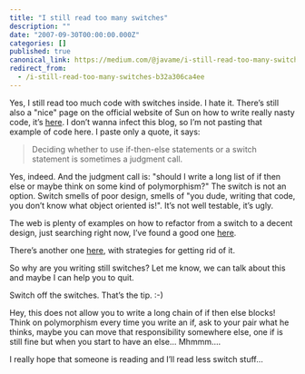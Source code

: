 ```yaml
---
title: "I still read too many switches"
description: ""
date: "2007-09-30T00:00:00.000Z"
categories: []
published: true
canonical_link: https://medium.com/@javame/i-still-read-too-many-switches-b32a306ca4ee
redirect_from:
  - /i-still-read-too-many-switches-b32a306ca4ee
---
```


Yes, I still read too much code with switches inside. I hate it. There’s still also a "nice" page on the official website of Sun on how to write really nasty code, it’s [here](http://java.sun.com/docs/books/tutorial/java/nutsandbolts/switch.html). I don’t wanna infect this blog, so I’m not pasting that example of code here. I paste only a quote, it says:

> Deciding whether to use if-then-else statements or a switch statement is sometimes a judgment call.

Yes, indeed. And the judgment call is: "should I write a long list of if then else or maybe think on some kind of polymorphism?" The switch is not an option. Switch smells of poor design, smells of "you dude, writing that code, you don’t know what object oriented is!". It’s not well testable, it’s ugly.

The web is plenty of examples on how to refactor from a switch to a decent design, just searching right now, I’ve found a good one [here](http://hanuska.blogspot.com/2006/08/swich-statement-code-smell-and.html).

There’s another one [here](http://sis36.berkeley.edu/projects/streek/agile/bad-smells-in-code.html#Switch+Statements), with strategies for getting rid of it.

So why are you writing still switches? Let me know, we can talk about this and maybe I can help you to quit.

Switch off the switches. That’s the tip. :-)

Hey, this does not allow you to write a long chain of if then else blocks! Think on polymorphism every time you write an if, ask to your pair what he thinks, maybe you can move that responsibility somewhere else, one if is still fine but when you start to have an else… Mhmmm….

I really hope that someone is reading and I’ll read less switch stuff…
